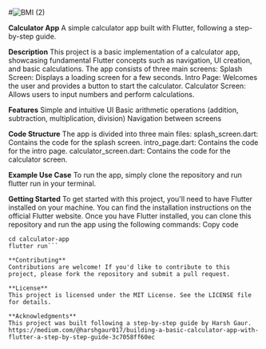 #![BMI (2)](https://github.com/user-attachments/assets/33080bd5-8a26-4210-ab4d-3947e8da260c)

**Calculator App**
A simple calculator app built with Flutter, following a step-by-step guide.

**Description**
This project is a basic implementation of a calculator app, showcasing fundamental Flutter concepts such as navigation, UI creation, and basic calculations. The app consists of three main screens:
Splash Screen: Displays a loading screen for a few seconds.
Intro Page: Welcomes the user and provides a button to start the calculator.
Calculator Screen: Allows users to input numbers and perform calculations.

**Features**
Simple and intuitive UI
Basic arithmetic operations (addition, subtraction, multiplication, division)
Navigation between screens

**Code Structure**
The app is divided into three main files:
splash_screen.dart: Contains the code for the splash screen.
intro_page.dart: Contains the code for the intro page.
calculator_screen.dart: Contains the code for the calculator screen.

**Example Use Case**
To run the app, simply clone the repository and run flutter run in your terminal.

**Getting Started**
To get started with this project, you'll need to have Flutter installed on your machine. You can find the installation instructions on the official Flutter website.
Once you have Flutter installed, you can clone this repository and run the app using the following commands:
Copy code

```git clone https://github.com/your-username/calculator-app.git
cd calculator-app
flutter run```

**Contributing**
Contributions are welcome! If you'd like to contribute to this project, please fork the repository and submit a pull request.

**License**
This project is licensed under the MIT License. See the LICENSE file for details.

**Acknowledgments**
This project was built following a step-by-step guide by Harsh Gaur.
https://medium.com/@harshgaur017/building-a-basic-calculator-app-with-flutter-a-step-by-step-guide-3c7058ff60ec 

